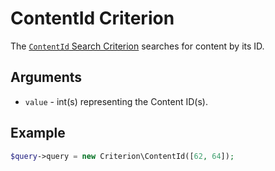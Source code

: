 # ContentId Criterion

The [`ContentId` Search Criterion](https://github.com/ezsystems/ezpublish-kernel/blob/6.13.7/eZ/Publish/API/Repository/Values/Content/Query/Criterion/ContentId.php)
searches for content by its ID.

## Arguments

- `value` - int(s) representing the Content ID(s).

## Example

``` php
$query->query = new Criterion\ContentId([62, 64]);
```
